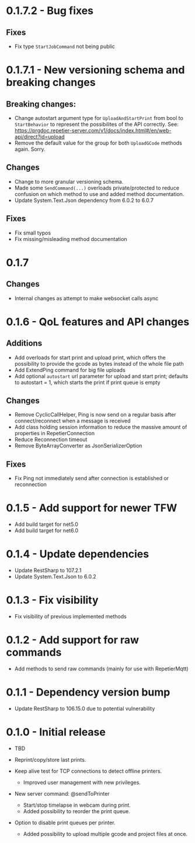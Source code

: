 ﻿# 0.1.7.2 - Bug fixes
## Fixes
  * Fix type `StartJobCommand` not being public
# 0.1.7.1 - New versioning schema and breaking changes
## Breaking changes: 
  * Change autostart argument type for `UploadAndStartPrint` from bool to `StartBehavior` to represent the possibilites of the API correctly. See: https://prgdoc.repetier-server.com/v1/docs/index.html#/en/web-api/direct?id=upload
  * Remove the default value for the group for both `UploadGCode` methods again. Sorry.
## Changes 
  * Change to more granular versioning schema.
  * Made some `SendCommand(...)` overloads private/protected to reduce confusion on which method to use and added method documentation.
  * Update System.Text.Json dependency from 6.0.2 to 6.0.7
## Fixes 
  * Fix small typos
  * Fix missing/misleading method documentation
# 0.1.7
## Changes
  * Internal changes as attempt to make websocket calls async
# 0.1.6 - QoL features and API changes
## Additions
  * Add overloads for start print and upload print, which offers the possibility to provide the gcode as bytes instead of the whole file path
  * Add ExtendPing command for big file uploads
  * Add optional `autostart` url parameter for upload and start print; defaults to autostart = 1, which starts the print if print queue is empty
## Changes
  * Remove CyclicCallHelper, Ping is now send on a regular basis after connect/reconnect when a message is received
  * Add class holding session information to reduce the massive amount of properties in RepetierConnection
  * Reduce Reconnection timeout
  * Remove ByteArrayConverter as JsonSerializerOption
## Fixes 
  * Fix Ping not immediately send after connection is established or reconnection
# 0.1.5 - Add support for newer TFW
  * Add build target for net5.0
  * Add build target for net6.0
# 0.1.4 - Update dependencies 
  * Update RestSharp to 107.2.1
  * Update System.Text.Json to 6.0.2
# 0.1.3 - Fix visibility
  * Fix visibility of previous implemented methods
# 0.1.2 - Add support for raw commands
  * Add methods to send raw commands (mainly for use with RepetierMqtt)
# 0.1.1 - Dependency version bump
  * Update RestSharp to 106.15.0 due to potential vulnerability
# 0.1.0 - Initial release
  * TBD


   * Reprint/copy/store last prints.
* Keep alive test for TCP connections to detect offline printers.
  * Improved user management with new privileges.
* New server command: @sendToPrinter
  * Start/stop timelapse in webcam during print.
  * Added possibility to reorder the print queue.
* Option to disable print queues per printer.
  * Added possibility to upload multiple gcode and project files at once.